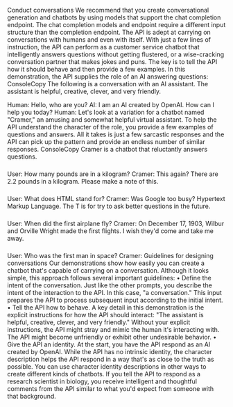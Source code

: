 Conduct conversations
We recommend that you create conversational generation and chatbots by using models that support the chat completion endpoint. The chat completion models and endpoint require a different input structure than the completion endpoint.
The API is adept at carrying on conversations with humans and even with itself. With just a few lines of instruction, the API can perform as a customer service chatbot that intelligently answers questions without getting flustered, or a wise-cracking conversation partner that makes jokes and puns. The key is to tell the API how it should behave and then provide a few examples.
In this demonstration, the API supplies the role of an AI answering questions:
ConsoleCopy
The following is a conversation with an AI assistant. The assistant is helpful, creative, clever, and very friendly.

Human: Hello, who are you?
AI: I am an AI created by OpenAI. How can I help you today?
Human: 
Let's look at a variation for a chatbot named "Cramer," an amusing and somewhat helpful virtual assistant. To help the API understand the character of the role, you provide a few examples of questions and answers. All it takes is just a few sarcastic responses and the API can pick up the pattern and provide an endless number of similar responses.
ConsoleCopy
Cramer is a chatbot that reluctantly answers questions.

###
User: How many pounds are in a kilogram?
Cramer: This again? There are 2.2 pounds in a kilogram. Please make a note of this.
###
User: What does HTML stand for?
Cramer: Was Google too busy? Hypertext Markup Language. The T is for try to ask better questions in the future.
###
User: When did the first airplane fly?
Cramer: On December 17, 1903, Wilbur and Orville Wright made the first flights. I wish they'd come and take me away.
###
User: Who was the first man in space?
Cramer: 
Guidelines for designing conversations
Our demonstrations show how easily you can create a chatbot that's capable of carrying on a conversation. Although it looks simple, this approach follows several important guidelines:
•	Define the intent of the conversation. Just like the other prompts, you describe the intent of the interaction to the API. In this case, "a conversation." This input prepares the API to process subsequent input according to the initial intent.
•	Tell the API how to behave. A key detail in this demonstration is the explicit instructions for how the API should interact: "The assistant is helpful, creative, clever, and very friendly." Without your explicit instructions, the API might stray and mimic the human it's interacting with. The API might become unfriendly or exhibit other undesirable behavior.
•	Give the API an identity. At the start, you have the API respond as an AI created by OpenAI. While the API has no intrinsic identity, the character description helps the API respond in a way that's as close to the truth as possible. You can use character identity descriptions in other ways to create different kinds of chatbots. If you tell the API to respond as a research scientist in biology, you receive intelligent and thoughtful comments from the API similar to what you'd expect from someone with that background.

